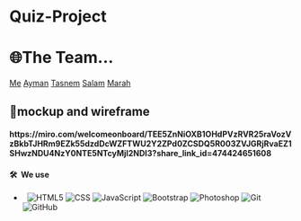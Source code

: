 # Quiz-Project

<h1>🌐The Team...</h1>
 <a href="https://github.com/ASSOLI99">Me</a>
 <a href="https://github.com/aymanalshraideh">Ayman</a>
 <a href="https://github.com/tasnembaibars">Tasnem</a>
 <a href="https://github.com/salambelal">Salam</a>
 <a href="https://github.com/Marahalkhateeb12">Marah</a>
 
 <h2>💼mockup and wireframe</h2>
 <h4>https://miro.com/welcomeonboard/TEE5ZnNiOXB1OHdPVzRVR25raVozVzBkbTJHRm9EZk55dzdDcWZFTWU2Y2ZPd0ZCSDQ5R003ZVJGRjRvaEZ1SHwzNDU4NzY0NTE5NTcyMjI2NDI3?share_link_id=474424651608</h4>
 
 <h4> 🛠 &nbsp;We use</h4>

- &nbsp;
  ![HTML5](https://img.shields.io/badge/-HTML5-333333?style=flat&logo=HTML5)
  ![CSS](https://img.shields.io/badge/-CSS-333333?style=flat&logo=CSS3&logoColor=1572B6)
  ![JavaScript](https://img.shields.io/badge/-JavaScript-333333?style=flat&logo=javascript)
  ![Bootstrap](https://img.shields.io/badge/-Bootstrap-333333?style=flat&logo=bootstrap&logoColor=563D7C)
  ![Photoshop](https://img.shields.io/badge/-Photoshop-333333?style=flat&logo=adobe-photoshop)
  ![Git](https://img.shields.io/badge/-Git-333333?style=flat&logo=git)
  ![GitHub](https://img.shields.io/badge/-GitHub-333333?style=flat&logo=github)
